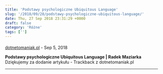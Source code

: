 ```yaml
---
title: 'Podstawy psychologiczne Ubiquitous Language'
slug: '/2018/09/28/podstawy-psychologiczne-ubiquitous-language/'
date: Thu, 27 Sep 2018 23:31:29 +0000
draft: false
category: 'Różne'
tags: ['']
---
```



#### 
[dotnetomaniak.pl](https://dotnetomaniak.pl/Podstawy-psychologiczne-Ubiquitous-Language-Radek-Maziarka "") - <time datetime="2018-09-28 01:35:58">Sep 5, 2018</time>

**Podstawy psychologiczne Ubiquitous Language | Radek Maziarka** Dziękujemy za dodanie artykułu - Trackback z dotnetomaniak.pl
<hr />
